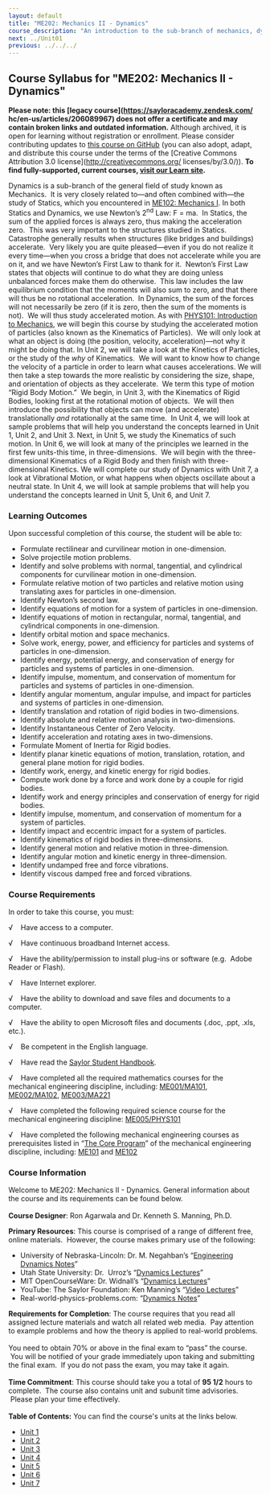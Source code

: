 ```yaml
---
layout: default
title: "ME202: Mechanics II - Dynamics"
course_description: "An introduction to the sub-branch of mechanics, dynamics. Topics include Newtonian mechanics, particle kinetics and kinematics, coordinate systems, work and energy, conservation of momentum, angular momentum, moments of inertia, multidimensional kinetics and vibration."
next: ../Unit01
previous: ../../../
---
```

Course Syllabus for "ME202: Mechanics II - Dynamics"
----------------------------------------------------

**Please note: this [legacy course](https://sayloracademy.zendesk.com/
hc/en-us/articles/206089967) does not offer a certificate and may contain 
broken links and outdated information.** Although archived, it is open 
for learning without registration or enrollment. Please consider contributing 
updates to [this course on GitHub](https://github.com/saylordotorg/course_me202) 
(you can also adopt, adapt, and distribute this course under the terms of 
the [Creative Commons Attribution 3.0 license](http://creativecommons.org/
licenses/by/3.0/)). **To find fully-supported, current courses, [visit our 
Learn site](https://learn.saylor.org).**

Dynamics is a sub-branch of the general field of study known as
Mechanics.  It is very closely related to—and often combined with—the
study of Statics, which you encountered in [ME102: Mechanics
I](http://www.saylor.org/courses/me102/). In both Statics and Dynamics,
we use Newton’s 2<sup>nd</sup> Law: F = ma.  In Statics, the sum of the
applied forces is always zero, thus making the acceleration zero.  This
was very important to the structures studied in Statics.  Catastrophe
generally results when structures (like bridges and buildings)
accelerate.  Very likely you are quite pleased—even if you do not
realize it every time—when you cross a bridge that does not accelerate
while you are on it, and we have Newton’s First Law to thank for it. 
Newton’s First Law states that objects will continue to do what they are
doing unless unbalanced forces make them do otherwise.  This law
includes the law equilibrium condition that the moments will also sum to
zero, and that there will thus be no rotational acceleration.  In
Dynamics, the sum of the forces will not necessarily be zero (if it is
zero, then the sum of the moments is not).  We will thus study
accelerated motion. As with [PHYS101: Introduction to
Mechanics](http://www.saylor.org/courses/phys101/), we will begin this
course by studying the accelerated motion of particles (also known as
the Kinematics of Particles).  We will only look at what an object is
doing (the position, velocity, acceleration)—not why it might be doing
that. In Unit 2, we will take a look at the Kinetics of Particles, or
the study of the *why* of Kinematics.  We will want to know how to
change the velocity of a particle in order to learn what causes
accelerations. We will then take a step towards the more realistic by
considering the size, shape, and orientation of objects as they
accelerate.  We term this type of motion “Rigid Body Motion.”  We begin,
in Unit 3, with the Kinematics of Rigid Bodies, looking first at the
rotational motion of objects.  We will then introduce the possibility
that objects can move (and accelerate) translationally *and*
rotationally at the same time.  In Unit 4, we will look at sample
problems that will help you understand the concepts learned in Unit 1,
Unit 2, and Unit 3. Next, in Unit 5, we study the Kinematics of such
motion. In Unit 6, we will look at many of the principles we learned in
the first few units-this time, in three-dimensions.  We will begin with
the three-dimensional Kinematics of a Rigid Body and then finish with
three-dimensional Kinetics. We will complete our study of Dynamics with
Unit 7, a look at Vibrational Motion, or what happens when objects
oscillate about a neutral state. In Unit 4, we will look at sample
problems that will help you understand the concepts learned in Unit 5,
Unit 6, and Unit 7.

### Learning Outcomes

Upon successful completion of this course, the student will be able
to:  
  

-   Formulate rectilinear and curvilinear motion in one-dimension.
-   Solve projectile motion problems.
-   Identify and solve problems with normal, tangential, and cylindrical
    components for curvilinear motion in one-dimension.
-   Formulate relative motion of two particles and relative motion using
    translating axes for particles in one-dimension.
-   Identify Newton’s second law.
-   Identify equations of motion for a system of particles in
    one-dimension.
-   Identify equations of motion in rectangular, normal, tangential, and
    cylindrical components in one-dimension.
-   Identify orbital motion and space mechanics.
-   Solve work, energy, power, and efficiency for particles and systems
    of particles in one-dimension. 
-   Identify energy, potential energy, and conservation of energy for
    particles and systems of particles in one-dimension.
-   Identify impulse, momentum, and conservation of momentum for
    particles and systems of particles in one-dimension.
-   Identify angular momentum, angular impulse, and impact for particles
    and systems of particles in one-dimension.
-   Identify translation and rotation of rigid bodies in
    two-dimensions. 
-   Identify absolute and relative motion analysis in two-dimensions. 
-   Identify Instantaneous Center of Zero Velocity. 
-   Identify acceleration and rotating axes in two-dimensions.
-   Formulate Moment of Inertia for Rigid bodies.
-   Identify planar kinetic equations of motion, translation, rotation,
    and general plane motion for rigid bodies. 
-   Identify work, energy, and kinetic energy for rigid bodies.
-   Compute work done by a force and work done by a couple for rigid
    bodies.
-   Identify work and energy principles and conservation of energy for
    rigid bodies.
-   Identify impulse, momentum, and conservation of momentum for a
    system of particles.
-   Identify impact and eccentric impact for a system of particles.
-   Identify kinematics of rigid bodies in three-dimensions.
-   Identify general motion and relative motion in three-dimension. 
-   Identify angular motion and kinetic energy in three-dimension. 
-   Identify undamped free and force vibrations.
-   Identify viscous damped free and forced vibrations.  

### Course Requirements

In order to take this course, you must:  
  
 √    Have access to a computer.  
  
 √    Have continuous broadband Internet access.  
  
 √    Have the ability/permission to install plug-ins or software (e.g.
 Adobe Reader or Flash).  
  
 √    Have Internet explorer.  
  
 √    Have the ability to download and save files and documents to a
computer.  
  
 √    Have the ability to open Microsoft files and documents (.doc,
.ppt, .xls, etc.).  
  
 √    Be competent in the English language.  
  
 √    Have read the [Saylor Student
Handbook](http://www.saylor.org/site/wp-content/uploads/2012/05/Saylor-StudentHandbook.pdf).  
  
 √    Have completed all the required mathematics courses for the
mechanical engineering discipline, including:
[ME001/MA101](http://www.saylor.org/courses/me001/),
[ME002/MA102](http://www.saylor.org/courses/me002/), [ME003/MA221](http://www.saylor.org/courses/me003/)  
  
 √    Have completed the following required science course for the
mechanical engineering
discipline: [ME005/PHYS101](http://www.saylor.org/courses/me005/)  
  
 √    Have completed the following mechanical engineering courses as
prerequisites listed in “[The Core
Program](http://www.saylor.org/majors/mechanical-engineering/)” of the
mechanical engineering discipline, including:
[ME101](http://www.saylor.org/courses/me101/) and
[ME102](http://www.saylor.org/courses/me102/)

### Course Information

Welcome to ME202: Mechanics II - Dynamics. General information about the
course and its requirements can be found below.  
    
 **Course Designer**: Ron Agarwala and Dr. Kenneth S. Manning, Ph.D.   
  
 **Primary Resources**: This course is comprised of a range of different
free, online materials.  However, the course makes primary use of the
following:  

-   University of Nebraska-Lincoln: Dr. M. Negahban’s “[Engineering
    Dynamics Notes](http://emweb.unl.edu/NEGAHBAN/EM373/Intro.htm)”
-   Utah State University: Dr.  Urroz’s “[Dynamics
    Lectures](http://imrl.usu.edu/engineering/Dynamics/pages/LectureNotesLink.html)”
-   MIT OpenCourseWare: Dr. Widnall’s “[Dynamics
    Lectures](http://ocw.mit.edu/courses/aeronautics-and-astronautics/16-07-dynamics-fall-2009/lecture-notes/)”
-   YouTube: The Saylor Foundation: Ken Manning’s “[Video
    Lectures](http://www.youtube.com/watch?v=NAejIRZmhAE)”
-   Real-world-physics-problems.com: “[Dynamics
    Notes](http://www.real-world-physics-problems.com/dynamics.html)”

**Requirements for Completion**: The course requires that you read all
assigned lecture materials and watch all related web media.  Pay
attention to example problems and how the theory is applied to
real-world problems.  
    
 You need to obtain 70% or above in the final exam to “pass” the course.
 You will be notified of your grade immediately upon taking and
submitting the final exam.  If you do not pass the exam, you may take it
again.  
    
 **Time Commitment**: This course should take you a total of **95 1/2**
hours to complete.  The course also contains unit and subunit time
advisories.  Please plan your time effectively.  
    
**Table of Contents:** You can find the course's units at the links below.

- [Unit 1](https://legacy.saylor.org/me202/Unit01/)
- [Unit 2](https://legacy.saylor.org/me202/Unit02/)
- [Unit 3](https://legacy.saylor.org/me202/Unit03/)
- [Unit 4](https://legacy.saylor.org/me202/Unit04/)
- [Unit 5](https://legacy.saylor.org/me202/Unit05/)
- [Unit 6](https://legacy.saylor.org/me202/Unit06/)
- [Unit 7](https://legacy.saylor.org/me202/Unit07/)
